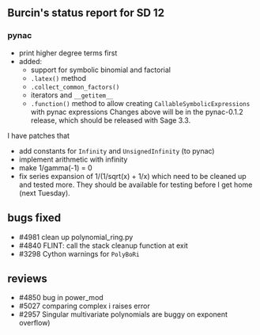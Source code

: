 

## Burcin's status report for SD 12


### pynac

* print higher degree terms first 
* added: 
   * support for symbolic binomial and factorial 
   * `.latex()` method 
   * `.collect_common_factors()` 
   * iterators and `__getitem__` 
   * `.function()` method to allow creating `CallableSymbolicExpressions` with pynac expressions 
Changes above will be in the pynac-0.1.2 release, which should be released with Sage 3.3. 

I have patches that 

* add constants for `Infinity` and `UnsignedInfinity` (to pynac) 
* implement arithmetic with infinity 
* make 1/gamma(-1) = 0  
* fix series expansion of 1/(1/sqrt(x) + 1/x) 
which need to be cleaned up and tested more. They should be available for testing before I get home (next Tuesday). 


## bugs fixed

* #4981 clean up polynomial_ring.py 
* #4840 FLINT: call the stack cleanup function at exit 
* #3298 Cython warnings for `PolyBoRi` 

## reviews

* #4850 bug in power_mod 
* #5027 comparing complex i raises error 
* #2957 Singular multivariate polynomials are buggy on exponent overflow) 